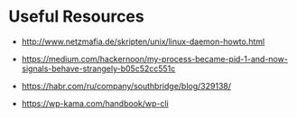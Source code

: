 # Useful Resources

- http://www.netzmafia.de/skripten/unix/linux-daemon-howto.html
- https://medium.com/hackernoon/my-process-became-pid-1-and-now-signals-behave-strangely-b05c52cc551c
- https://habr.com/ru/company/southbridge/blog/329138/


- https://wp-kama.com/handbook/wp-cli